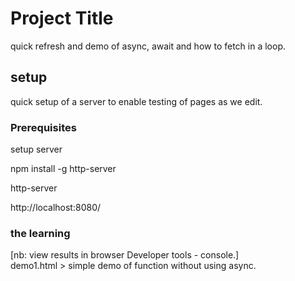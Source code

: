 
# Project Title

quick refresh and demo of async, await and how to fetch in a loop.

## setup  

quick setup of a server to enable testing of pages as we edit.

### Prerequisites  

setup server

npm install -g http-server    

http-server    

http://localhost:8080/    


### the learning

[nb: view results in browser Developer tools - console.]  
demo1.html  > simple demo of function without using async.

